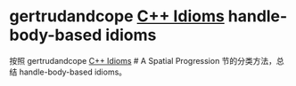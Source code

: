 # gertrudandcope [C++ Idioms](https://sites.google.com/a/gertrudandcope.com/info/Publications/Patterns/C--Idioms) handle-body-based idioms

按照 gertrudandcope [C++ Idioms](https://sites.google.com/a/gertrudandcope.com/info/Publications/Patterns/C--Idioms) # A Spatial Progression 节的分类方法，总结 handle-body-based idioms。